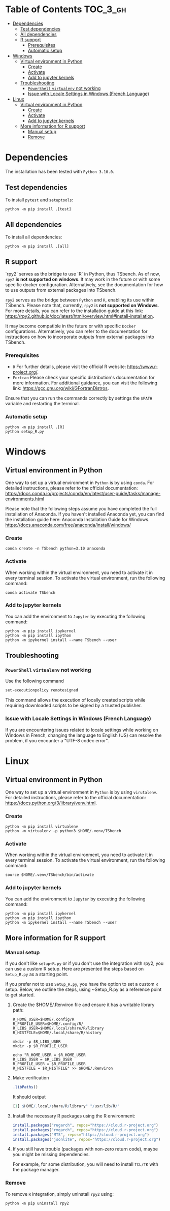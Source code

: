 # Table of Contents <span class="tag" tag-name="TOC_3_gh"><span class="smallcaps">TOC_3_gh</span></span>

- [Dependencies](#dependencies)
  - [Test dependencies](#test-dependencies)
  - [All dependencies](#all-dependencies)
  - [R support](#r-support)
    - [Prerequisites](#prerequisites)
    - [Automatic setup](#automatic-setup)
- [Windows](#windows)
  - [Virtual environment in Python](#virtual-environment-in-python)
    - [Create](#create)
    - [Activate](#activate)
    - [Add to jupyter kernels](#add-to-jupyter-kernels)
  - [Troubleshooting](#troubleshooting)
    - [`PowerShell` `virtualenv` not
      working](#powershell-virtualenv-not-working)
    - [Issue with Locale Settings in Windows (French
      Language)](#issue-with-locale-settings-in-windows-french-language)
- [Linux](#linux)
  - [Virtual environment in Python](#virtual-environment-in-python-1)
    - [Create](#create-1)
    - [Activate](#activate-1)
    - [Add to jupyter kernels](#add-to-jupyter-kernels-1)
  - [More information for R support](#more-information-for-r-support)
    - [Manual setup](#manual-setup)
    - [Remove](#remove)

# Dependencies

The installation has been tested with `Python 3.10.0`.

## Test dependencies

To install `pytest` and `setuptools`:

``` shell
python -m pip install .[test]
```

## All dependencies

To install all dependencies:

``` shell
python -m pip install .[all]
```

## R support

\`rpy2\` serves as the bridge to use \`R\` in Python, thus TSbench. As
of now, `rpy2` **is not supported on windows**. It may work in the
future or with some specific docker configuration. Alternatively, see
the documentation for how to use outputs from external packages into
TSbench.

`rpy2` serves as the bridge between `Python` and `R`, enabling its use
within TSbench. Please note that, currently, `rpy2` is **not supported
on Windows**. For more details, you can refer to the installation guide
at this link:
<https://rpy2.github.io/doc/latest/html/overview.html#install-installation>.

It may become compatible in the future or with specific `Docker`
configurations. Alternatively, you can refer to the documentation for
instructions on how to incorporate outputs from external packages into
TSbench.

### Prerequisites

- `R` For further details, please visit the official R website:
  <https://www.r-project.org/>.
- `Fortran` Please check your specific distribution's documentation for
  more information. For additional guidance, you can visit the following
  link: <https://gcc.gnu.org/wiki/GFortranDistros>.

Ensure that you can run the commands correctly by settings the `$PATH`
variable and restarting the terminal.

### Automatic setup

``` shell
python -m pip install .[R]
python setup_R.py
```

# Windows

## Virtual environment in Python

One way to set up a virtual environment in `Python` is by using `conda`.
For detailed instructions, please refer to the official documentation:
<https://docs.conda.io/projects/conda/en/latest/user-guide/tasks/manage-environments.html>

Please note that the following steps assume you have completed the full
installation of Anaconda. If you haven't installed Anaconda yet, you can
find the installation guide here: Anaconda Installation Guide for
Windows. <https://docs.anaconda.com/free/anaconda/install/windows/>

### Create

``` shell
conda create -n TSbench python=3.10 anaconda
```

### Activate

When working within the virtual environment, you need to activate it in
every terminal session. To activate the virtual environment, run the
following command:

``` shell
conda activate TSbench
```

### Add to jupyter kernels

You can add the environment to `Jupyter` by executing the following
command:

``` shell
python -m pip install ipykernel
python -m pip install ipython
python -m ipykernel install --name TSbench --user
```

## Troubleshooting

### `PowerShell` `virtualenv` not working

Use the following command

``` ps
set-executionpolicy remotesigned
```

This command allows the execution of locally created scripts while
requiring downloaded scripts to be signed by a trusted publisher.

### Issue with Locale Settings in Windows (French Language)

If you are encountering issues related to locale settings while working
on Windows in French, changing the language to English (US) can resolve
the problem, if you encounter a "UTF-8 codec error".

# Linux

## Virtual environment in Python

One way to set up a virtual environment in `Python` is by using
`virutalenv`. For detailed instructions, please refer to the official
documentation: <https://docs.python.org/3/library/venv.html>.

### Create

``` shell
python -m pip install virtualenv
python -m virtualenv -p python3 $HOME/.venv/TSbench
```

### Activate

When working within the virtual environment, you need to activate it in
every terminal session. To activate the virtual environment, run the
following command:

``` shell
source $HOME/.venv/TSbench/bin/activate
```

### Add to jupyter kernels

You can add the environment to `Jupyter` by executing the following
command:

``` shell
python -m pip install ipykernel
python -m pip install ipython
python -m ipykernel install --name TSbench --user
```

## More information for R support

### Manual setup

If you don't like `setup~R.py` or if you don't use the integration with
rpy2, you can use a custom R setup. Here are presented the steps based
on `Setup_R.py` as a starting point.

If you prefer not to use `Setup_R.py`, you have the option to set a
custom `R` setup. Below, we outline the steps, using ~Setup_R.py as a
reference point to get started.

1.  Create the \$HOME/.Renviron file and ensure it has a writable
    library path:

    ``` shell
	R_HOME_USER=$HOME/.config/R
	R_PROFILE_USER=$HOME/.config/R/
	R_LIBS_USER=$HOME/.local/share/R/library
	R_HISTFILE=$HOME/.local/share/R/history

    mkdir -p $R_LIBS_USER
    mkdir -p $R_PROFILE_USER

    echo "R_HOME_USER = $R_HOME_USER
    R_LIBS_USER = $R_LIBS_USER
    R_PROFILE_USER = $R_PROFILE_USER
    R_HISTFILE = $R_HISTFILE" >> $HOME/.Renviron
    ```
2.  Make verification
	```r
	.libPaths()
	```

	It should output
	```r
	[1] $HOME/.local/share/R/library" "/usr/lib/R/"
	```

3.  Install the necessary R packages using the R environment:

    ``` r
    install.packages("rugarch", repos="https://cloud.r-project.org")
    install.packages("rmgarch", repos="https://cloud.r-project.org")
    install.packages("MTS", repos="https://cloud.r-project.org")
    install.packages("jsonlite", repos="https://cloud.r-project.org")
    ```

4.  If you still have trouble (packages with non-zero return code), maybe you might be missing dependencies.

	For example, for some distribution, you will need to install `TCL/TK` with the package manager.
	
### Remove

To remove `R` integration, simply uninstall `rpy2` using:

``` shell
python -m pip uninstall rpy2
```
